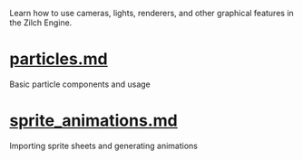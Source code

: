 Learn how to use cameras, lights, renderers, and other graphical features in the Zilch Engine.

 # [particles.md](graphics/particles.md)
Basic particle components and usage

 # [sprite_animations.md](graphics/sprite_animations.md)
Importing sprite sheets and generating animations 

 